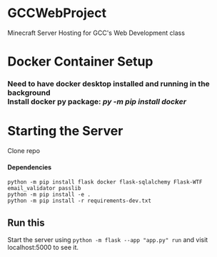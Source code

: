 # GCCWebProject

Minecraft Server Hosting for GCC's Web Development class

# Docker Container Setup

### Need to have docker desktop installed and running in the background <br> Install docker py package: *py -m pip install docker*

# Starting the Server

Clone repo

#### Dependencies

`python -m pip install flask docker flask-sqlalchemy Flask-WTF email_validator passlib`<br>
`python -m pip install -e .`<br>
`python -m pip install -r requirements-dev.txt`<br>

## Run this 

Start the server using `python -m flask --app "app.py" run` and visit localhost:5000 to see it.
